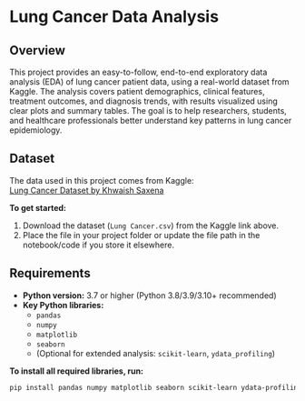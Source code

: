 # Lung Cancer Data Analysis

## Overview

This project provides an easy-to-follow, end-to-end exploratory data analysis (EDA) of lung cancer patient data, using a real-world dataset from Kaggle. The analysis covers patient demographics, clinical features, treatment outcomes, and diagnosis trends, with results visualized using clear plots and summary tables. The goal is to help researchers, students, and healthcare professionals better understand key patterns in lung cancer epidemiology.

## Dataset

The data used in this project comes from Kaggle:  
[Lung Cancer Dataset by Khwaish Saxena](https://www.kaggle.com/datasets/khwaishsaxena/lung-cancer-dataset)

**To get started:**
1. Download the dataset (`Lung Cancer.csv`) from the Kaggle link above.
2. Place the file in your project folder or update the file path in the notebook/code if you store it elsewhere.

## Requirements

- **Python version:** 3.7 or higher (Python 3.8/3.9/3.10+ recommended)
- **Key Python libraries:**
  - `pandas`
  - `numpy`
  - `matplotlib`
  - `seaborn`
  - (Optional for extended analysis: `scikit-learn`, `ydata_profiling`)

**To install all required libraries, run:**
```bash
pip install pandas numpy matplotlib seaborn scikit-learn ydata-profiling

